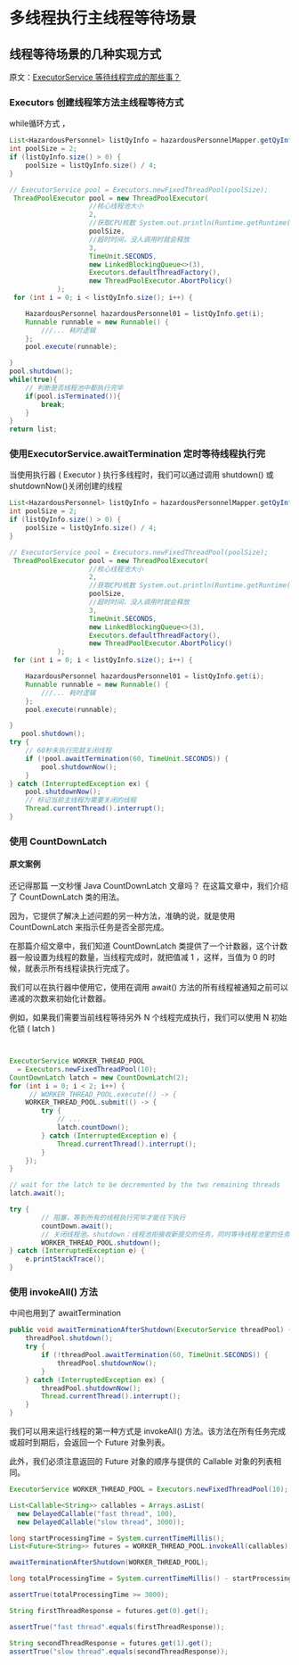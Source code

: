 # 多线程执行主线程等待场景


## 线程等待场景的几种实现方式

原文：[ExecutorService 等待线程完成的那些事？](https://www.twle.cn/t/373)


### Executors 创建线程笨方法主线程等待方式

while循环方式 ，

```java
List<HazardousPersonnel> listQyInfo = hazardousPersonnelMapper.getQyInfo(dto);
int poolSize = 2;
if (listQyInfo.size() > 0) {
    poolSize = listQyInfo.size() / 4;
}

// ExecutorService pool = Executors.newFixedThreadPool(poolSize);
 ThreadPoolExecutor pool = new ThreadPoolExecutor(
                    //核心线程池大小
                    2,
                    //获取CPU核数 System.out.println(Runtime.getRuntime().availableProcessors());
                    poolSize,
                    //超时时间，没人调用时就会释放
                    3,
                    TimeUnit.SECONDS,
                    new LinkedBlockingQueue<>(3),
                    Executors.defaultThreadFactory(),
                    new ThreadPoolExecutor.AbortPolicy()
            );
 for (int i = 0; i < listQyInfo.size(); i++) {

    HazardousPersonnel hazardousPersonnel01 = listQyInfo.get(i);
    Runnable runnable = new Runnable() {
        ///... 耗时逻辑
    };
    pool.execute(runnable);

}
pool.shutdown();
while(true){
    // 判断是否线程池中都执行完毕
    if(pool.isTerminated()){
        break;
    }
}
return list;
```

### 使用ExecutorService.awaitTermination 定时等待线程执行完

当使用执行器 ( Executor ) 执行多线程时，我们可以通过调用 shutdown() 或 shutdownNow()关闭创建的线程

```java
List<HazardousPersonnel> listQyInfo = hazardousPersonnelMapper.getQyInfo(dto);
int poolSize = 2;
if (listQyInfo.size() > 0) {
    poolSize = listQyInfo.size() / 4;
}

// ExecutorService pool = Executors.newFixedThreadPool(poolSize);
 ThreadPoolExecutor pool = new ThreadPoolExecutor(
                    //核心线程池大小
                    2,
                    //获取CPU核数 System.out.println(Runtime.getRuntime().availableProcessors());
                    poolSize,
                    //超时时间，没人调用时就会释放
                    3,  
                    TimeUnit.SECONDS,
                    new LinkedBlockingQueue<>(3),
                    Executors.defaultThreadFactory(),
                    new ThreadPoolExecutor.AbortPolicy()
            );
 for (int i = 0; i < listQyInfo.size(); i++) {

    HazardousPersonnel hazardousPersonnel01 = listQyInfo.get(i);
    Runnable runnable = new Runnable() {
        ///... 耗时逻辑
    };
    pool.execute(runnable);

}
   pool.shutdown();
try {
    // 60秒未执行完就关闭线程
    if (!pool.awaitTermination(60, TimeUnit.SECONDS)) {
        pool.shutdownNow();
    }
} catch (InterruptedException ex) {
    pool.shutdownNow();
    // 标记当前主线程为需要关闭的线程
    Thread.currentThread().interrupt();
}

```


### 使用 CountDownLatch

#### 原文案例


还记得那篇 一文秒懂 Java CountDownLatch 文章吗？ 在这篇文章中，我们介绍了 CountDownLatch 类的用法。

因为，它提供了解决上述问题的另一种方法，准确的说，就是使用 CountDownLatch 来指示任务是否全部完成。

在那篇介绍文章中，我们知道 CountDownLatch 类提供了一个计数器，这个计数器一般设置为线程的数量，当线程完成时，就把值减 1 ，这样，当值为 0 的时候，就表示所有线程读执行完成了。

我们可以在执行器中使用它，使用在调用 await() 方法的所有线程被通知之前可以递减的次数来初始化计数器。

例如，如果我们需要当前线程等待另外 N 个线程完成执行，我们可以使用 N 初始化锁 ( latch )

```java


ExecutorService WORKER_THREAD_POOL 
  = Executors.newFixedThreadPool(10);
CountDownLatch latch = new CountDownLatch(2);
for (int i = 0; i < 2; i++) {
     // WORKER_THREAD_POOL.execute(() -> {
    WORKER_THREAD_POOL.submit(() -> {
        try {
            // ...
            latch.countDown();
        } catch (InterruptedException e) {
            Thread.currentThread().interrupt();
        }
    });
}

// wait for the latch to be decremented by the two remaining threads
latch.await();

try {
        // 阻塞，等到所有的线程执行完毕才能往下执行
        countDown.await();
        // 关闭线程池。shutdown：线程池拒接收新提交的任务，同时等待线程池里的任务执行完毕后关闭线程池。
        WORKER_THREAD_POOL.shutdown();
} catch (InterruptedException e) {
    e.printStackTrace();
}
```

### 使用 invokeAll() 方法

中间也用到了 awaitTermination 

```java
public void awaitTerminationAfterShutdown(ExecutorService threadPool) {
    threadPool.shutdown();
    try {
        if (!threadPool.awaitTermination(60, TimeUnit.SECONDS)) {
            threadPool.shutdownNow();
        }
    } catch (InterruptedException ex) {
        threadPool.shutdownNow();
        Thread.currentThread().interrupt();
    }
}
```



我们可以用来运行线程的第一种方式是 invokeAll() 方法。该方法在所有任务完成或超时到期后，会返回一个 Future 对象列表。

此外，我们必须注意返回的 Future 对象的顺序与提供的 Callable 对象的列表相同。

```java
ExecutorService WORKER_THREAD_POOL = Executors.newFixedThreadPool(10);

List<Callable<String>> callables = Arrays.asList(
  new DelayedCallable("fast thread", 100), 
  new DelayedCallable("slow thread", 3000));

long startProcessingTime = System.currentTimeMillis();
List<Future<String>> futures = WORKER_THREAD_POOL.invokeAll(callables);

awaitTerminationAfterShutdown(WORKER_THREAD_POOL);

long totalProcessingTime = System.currentTimeMillis() - startProcessingTime;

assertTrue(totalProcessingTime >= 3000);

String firstThreadResponse = futures.get(0).get();

assertTrue("fast thread".equals(firstThreadResponse));

String secondThreadResponse = futures.get(1).get();
assertTrue("slow thread".equals(secondThreadResponse));
```